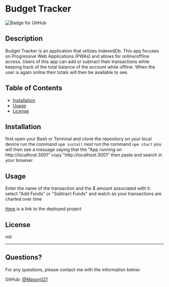 # Budget Tracker
  ![Badge for GitHub](https://img.shields.io/github/languages/top/mason021/Budget-Tracker?style=flat&logo=appveyor) 
  
  
  ## Description 
  Budget Tracker is an application that utilizes IndexedDb.  This app focuses on Progressive Web Applications (PWAs) and allows for online/offline access.  Users of this app can add or subtract their transactions while keeping track of the total balance of the account while offline.  When the user is again online their totals will then be available to see.
  
  ## Table of Contents
  * [Installation](#installation)
  * [Usage](#usage)
  * [License](#license)
  
  ## Installation
  first open your Bash or Terminal and clone the repository on your local device
  run the command `npm install`
  next run the command `npm start`
  you will then see a message saying that the "App running on http://localhost:3001"
  copy "http://localhost:3001" then paste and search in your browser
  
  ## Usage 
  Enter the name of the transaction and the $ amount associated with it.  select "Add Funds" or "Subtract Funds" and watch as your transactions are charted over time

  [Here](https://serene-waters-19046.herokuapp.com/) is a link to the deployed project

  ## License
  
  mit
  
  ---
  
  ## Questions?
  
  For any questions, please contact me with the information below:
 
  GitHub: [@Mason021](https://api.github.com/users/Mason021)
  